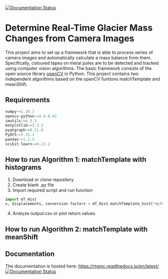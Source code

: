[![Documentation Status](https://readthedocs.org/projects/rtgmc/badge/?version=latest)](https://rtgmc.readthedocs.io/en/latest/?badge=latest)

# Determine Real-Time Glacier Mass Changes from Camera Images

This project aims to set up a framework that is able to process series of camera images and automatically calculate a mass balance from them. Specifically, coloured tapes on metal poles are to be detected and tracked using computer vision algorithms.
The basic framework consists of the open source library [openCV](https://opencv.org/) in Python. This project contains two independent algorithms based on the openCV funtions matchTemplate and meanShift.

## Requirements
```python
numpy~=1.19.2
opencv-python~=4.4.0.42
imutils~=0.5.3
matplotlib~=3.3.2
pyqtgraph~=0.11.0
PyQt5~=5.15.1
pandas~=1.1.3
scikit-learn~=0.23.2
```

## How to run Algorithm 1: matchTemplate with histograms
1. Download or clone repository
2. Create blank .py file
3. Import required script and run function
```python
import mT_Hist
x, displacements, conversion factors = mT_Hist.matchTemplate_hist("myfolder", "template.jpg", 0.70, wait=1, vis=False, plotting=False, csv=True)
```
4. Analyze output.csv or plot return values

## How to run Algorithm 2: matchTemplate with meanShift

## Documentation
The documentation is hosted here: https://rtgmc.readthedocs.io/en/latest/ 
[![Documentation Status](https://readthedocs.org/projects/rtgmc/badge/?version=latest)](https://rtgmc.readthedocs.io/en/latest/?badge=latest)



